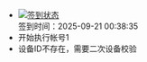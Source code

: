 - [![签到状态](https://github.com/p7wm/Cloud189-Actions/actions/workflows/main.yml/badge.svg?branch=main)](https://github.com/p7wm/Cloud189-Actions/actions/workflows/main.yml) <br> 签到时间：2025-09-21 00:38:35
- 开始执行帐号1
- 设备ID不存在，需要二次设备校验
